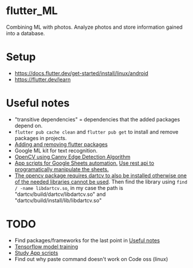 # flutter_ML
Combining ML with photos. Analyze photos and store information gained into a database.

# Setup
- https://docs.flutter.dev/get-started/install/linux/android
- https://flutter.dev/learn

# Useful notes
- "transitive dependencies" = dependencies that the added packages depend on.
- `flutter pub cache clean` and `flutter pub get` to install and remove packages in projects.
- [Adding and removing flutter packages](https://stackoverflow.com/questions/57213340/how-to-add-a-package-from-command-line-in-flutter)
- Google ML kit for text recognition.
- [OpenCV using Canny Edge Detection Algorithm](https://pub.dev/packages/opencv_core)
- [App scripts for Google Sheets automation.](https://developers.google.com/apps-script) [Use rest api to programatically manipulate the sheets.](https://developers.google.com/apps-script/api/concepts)
- [The opencv package requires dartcv to also be installed otherwise one of the needed libraries cannot be used](https://github.com/rainyl/dartcv/tree/main). Then find the library using `find / -name libdartcv.so`, in my case the path is "dartcv/build/dartcv/libdartcv.so" and "dartcv/build/install/lib/libdartcv.so"

# TODO
- Find packages/frameworks for the last point in [Useful notes](#Useful-notes)
- [Tensorflow model training](https://www.tensorflow.org/guide/keras/training_with_built_in_methods)
- [Study App scripts](https://developers.google.com/codelabs/apps-script-fundamentals-1#1)
- Find out why paste command doesn't work on Code oss (linux)